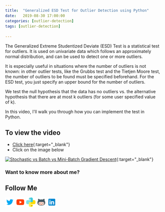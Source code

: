 ```yaml
---
title:  "Generalized ESD Test for Outlier Detection using Python"
date:   2019-08-30 17:00:00
categories: [outlier-detection]
tags: [outlier-detection]

---
```


The Generalized Extreme Studentized Deviate (ESD) Test is a statistical test for outliers. It is used on univariate data which follows an approximately normal distribution, and can be used to detect one or more outliers.

It is especially useful in situations where the number of outliers is not known: in other outlier tests, like the Grubbs test and the Tietjen Moore test, the number of outliers to be found must be specified beforehand. For the ESD test, you just specify an upper bound for the number of outliers.

We test the null hypothesis that the data has no outliers vs. the alternative hypothesis that there are at most k outliers (for some user specified value of k).

In this video, I'll walk you through how you can implement the test in Python.


## To view the video
* [Click here](https://youtu.be/KGWbbAUcC0I){:target="_blank"}
* Click on the image below

[![Stochastic vs Batch vs Mini-Batch Gradient Descent](http://img.youtube.com/vi/KGWbbAUcC0I/0.jpg)](http://www.youtube.com/watch?v=KGWbbAUcC0I){:target="_blank"}

### Want to know more about me?
## Follow Me
<a href="https://twitter.com/_bhaveshbhatt" target="_blank"><img class="ai-subscribed-social-icon" src="/assets/images/tw.png" width="30"></a>
<a href="https://www.youtube.com/bhaveshbhatt8791/" target="_blank"><img class="ai-subscribed-social-icon" src="/assets/images/ytb.png" width="30"></a>
<a href="https://www.youtube.com/PythonTricks/" target="_blank"><img class="ai-subscribed-social-icon" src="/assets/images/python_logo.png" width="30"></a>
<a href="https://github.com/bhattbhavesh91" target="_blank"><img class="ai-subscribed-social-icon" src="/assets/images/gthb.png" width="30"></a>
<a href="https://www.linkedin.com/in/bhattbhavesh91/" target="_blank"><img class="ai-subscribed-social-icon" src="/assets/images/lnkdn.png" width="30"></a>

